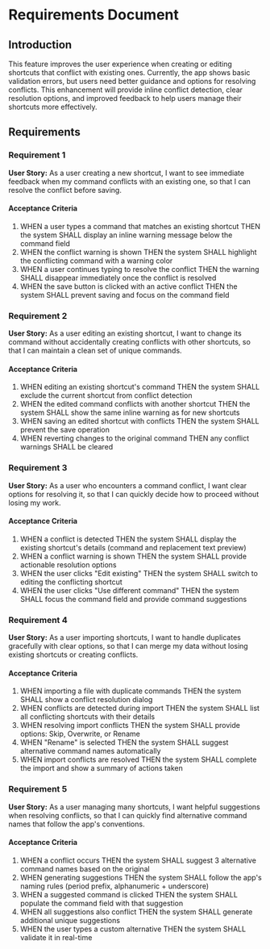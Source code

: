 # Requirements Document

## Introduction

This feature improves the user experience when creating or editing shortcuts that conflict with existing ones. Currently, the app shows basic validation errors, but users need better guidance and options for resolving conflicts. This enhancement will provide inline conflict detection, clear resolution options, and improved feedback to help users manage their shortcuts more effectively.

## Requirements

### Requirement 1

**User Story:** As a user creating a new shortcut, I want to see immediate feedback when my command conflicts with an existing one, so that I can resolve the conflict before saving.

#### Acceptance Criteria

1. WHEN a user types a command that matches an existing shortcut THEN the system SHALL display an inline warning message below the command field
2. WHEN the conflict warning is shown THEN the system SHALL highlight the conflicting command with a warning color
3. WHEN a user continues typing to resolve the conflict THEN the warning SHALL disappear immediately once the conflict is resolved
4. WHEN the save button is clicked with an active conflict THEN the system SHALL prevent saving and focus on the command field

### Requirement 2

**User Story:** As a user editing an existing shortcut, I want to change its command without accidentally creating conflicts with other shortcuts, so that I can maintain a clean set of unique commands.

#### Acceptance Criteria

1. WHEN editing an existing shortcut's command THEN the system SHALL exclude the current shortcut from conflict detection
2. WHEN the edited command conflicts with another shortcut THEN the system SHALL show the same inline warning as for new shortcuts
3. WHEN saving an edited shortcut with conflicts THEN the system SHALL prevent the save operation
4. WHEN reverting changes to the original command THEN any conflict warnings SHALL be cleared

### Requirement 3

**User Story:** As a user who encounters a command conflict, I want clear options for resolving it, so that I can quickly decide how to proceed without losing my work.

#### Acceptance Criteria

1. WHEN a conflict is detected THEN the system SHALL display the existing shortcut's details (command and replacement text preview)
2. WHEN a conflict warning is shown THEN the system SHALL provide actionable resolution options
3. WHEN the user clicks "Edit existing" THEN the system SHALL switch to editing the conflicting shortcut
4. WHEN the user clicks "Use different command" THEN the system SHALL focus the command field and provide command suggestions

### Requirement 4

**User Story:** As a user importing shortcuts, I want to handle duplicates gracefully with clear options, so that I can merge my data without losing existing shortcuts or creating conflicts.

#### Acceptance Criteria

1. WHEN importing a file with duplicate commands THEN the system SHALL show a conflict resolution dialog
2. WHEN conflicts are detected during import THEN the system SHALL list all conflicting shortcuts with their details
3. WHEN resolving import conflicts THEN the system SHALL provide options: Skip, Overwrite, or Rename
4. WHEN "Rename" is selected THEN the system SHALL suggest alternative command names automatically
5. WHEN import conflicts are resolved THEN the system SHALL complete the import and show a summary of actions taken

### Requirement 5

**User Story:** As a user managing many shortcuts, I want helpful suggestions when resolving conflicts, so that I can quickly find alternative command names that follow the app's conventions.

#### Acceptance Criteria

1. WHEN a conflict occurs THEN the system SHALL suggest 3 alternative command names based on the original
2. WHEN generating suggestions THEN the system SHALL follow the app's naming rules (period prefix, alphanumeric + underscore)
3. WHEN a suggested command is clicked THEN the system SHALL populate the command field with that suggestion
4. WHEN all suggestions also conflict THEN the system SHALL generate additional unique suggestions
5. WHEN the user types a custom alternative THEN the system SHALL validate it in real-time